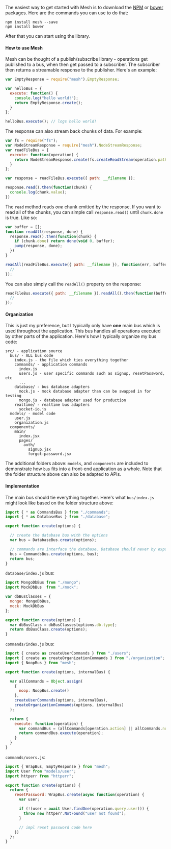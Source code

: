 The easiest way to get started with Mesh is to download the [NPM](http://npmjs.org) or [bower](http://bower.io/) packages. Here are the commands you can use to do that:

```
npm install mesh --save
npm install bower
```

After that you can start using the library.

#### How to use Mesh

Mesh can be thought of a publish/subscribe library - operations get published to a bus, when then get passed to a subscriber. The subscriber then returns a streamable response to the publisher. Here's an example:

```javascript
var EmptyResponse = require("mesh").EmptyResponse;

var helloBus = {
  execute: function() {
    console.log("hello world!");
    return EmptyResponse.create();
  }
};

helloBus.execute(); // logs hello world!
```

The response can also stream back chunks of data. For example:

```javascript
var fs = require("fs");
var NodeStreamResponse = require("mesh").NodeStreamResponse;
var readFileBus = {
  execute: function(operation) {
    return NodeStreamResponse.create(fs.createReadStream(operation.path));
  }
};

var response = readFileBus.execute({ path: __filename });

response.read().then(function(chunk) {
  console.log(chunk.value);
})
```

The `read` method reads *one* chunk emitted by the response. If you want to read all of the chunks, you can simple call `response.read()` until `chunk.done` is true. Like so:

```javascript
var buffer = [];
function readAll(response, done) {
  response.read().then(function(chunk) {
    if (chunk.done) return done(void 0, buffer);
    pump(response, done);
  })
}

readAll(readFileBus.execute({ path: __filename }), function(err, buffer) {
  //
});
```

You can also simply call the `readAll()` property on the response:

```javascript
readFileBus.execute({ path: __filename }).readAll().then(function(buffer) {
  //
});
```

<!-- more info on busses -->

#### Organization

This is just my preference, but I typically only have **one** main bus which is used throughout the application. This bus handles all operations executed by other parts of the application. Here's how I typically organize my bus code:

```
src/ - application source
  bus/ - ALL bus code
    index.js - the file which ties everything together
    commands/ - application commands
      index.js
      users.js - user specific commands such as signup, resetPassword, etc
      ...
    database/ - bus database adapters
      mock.js - mock database adapter than can be swapped in for testing
      mongo.js - database adapter used for production
    realtime/ - realtime bus adapters
      socket-io.js
  models/ - model code
    user.js
    organization.js
  components/
    main/
      index.jsx
      pages/
        auth/
          signup.jsx
          forgot-password.jsx
```

The additional folders above: `models`, and `components` are included to demonstrate how `bus` fits into a front-end application as a whole. Note that the folder structure above can also be adapted to APIs.

#### Implementation

The main bus should tie everything together. Here's what `bus/index.js` might look like based on the folder structure above:

```javascript
import { * as CommandsBus } from "./commands";
import { * as DatabaseBus } from "./database";

export function create(options) {

  // create the database bus with the options
  var bus = DatabaseBus.create(options);

  // commands are interface the database. Database should never by exposed directly
  bus = CommandsBus.create(options, bus);
  return bus;
}
```

`database/index.js` bus:

```javascript
import MongoDbBus from "./mongo";
import MockDbBus  from "./mock";

var dbBusClasses = {
  mongo: MongoDbBus,
  mock: MockDbBus
};

export function create(options) {
  var dbBusClass = dbBusClasses[options.db.type];
  return dbBusClass.create(options);
}
```

`commands/index.js` bus:

```javascript
import { create as createUserCommands } from "./users";
import { create as createOrganizationCommands } from "./organization";
import { NoopBus } from "mesh";

export function create(options, internalBus) {

  var allCommands = Object.assign(
    {
      noop: NoopBus.create()
    },
    createUserCommands(options, internalBus),
    createOrganizationCommands(options, internalBus)
  );

  return {
    execute: function(operation) {
      var commandBus = (allCommands[operation.action] || allCommands.noop);
      return commandBus.execute(operation);
    }
  }
}
```

`commands/users.js`:

```javascript
import { WrapBus, EmptyResponse } from "mesh";
import User from "models/user";
import httperr from "httperr";

export function create(options) {
  return {
    resetPassword: WrapBus.create(async function(operation) {
      var user;

      if (!(user = await User.findOne(operation.query.user))) {
        throw new httperr.NotFound("user not found");
      }

      // impl reset password code here
    })
  };
}
```

